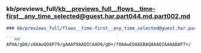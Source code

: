 ### kb/previews_full/kb__previews_full__flows__time-first__any_time_selected@guest.har.part044.md.part002.md

```md
### kb/previews_full/flows__time-first__any_time_selected@guest.har.part044.md (part 002)

```md
AP0A/gD8/v0AAwQDAP79/gAAAP8AAQICAAD9/gD+/f0AAwEDAAEBAQAAAQIAAAABAP7+/
```

```

```
